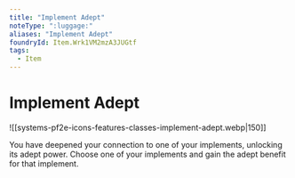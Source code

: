 ```yaml
---
title: "Implement Adept"
noteType: ":luggage:"
aliases: "Implement Adept"
foundryId: Item.Wrk1VM2mzA3JUGtf
tags:
  - Item
---
```


# Implement Adept
![[systems-pf2e-icons-features-classes-implement-adept.webp|150]]

You have deepened your connection to one of your implements, unlocking its adept power. Choose one of your implements and gain the adept benefit for that implement.
